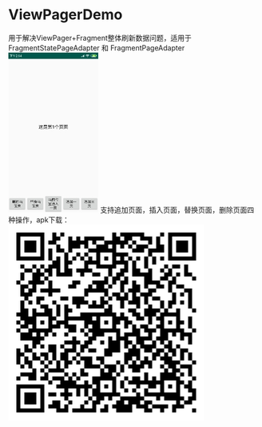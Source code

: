# ViewPagerDemo
用于解决ViewPager+Fragment整体刷新数据问题，适用于 FragmentStatePageAdapter 和 FragmentPageAdapter  
![图片](https://github.com/jasonMouse/ViewPagerDemo/blob/master/apk/screen_1.jpg)
支持追加页面，插入页面，替换页面，删除页面四种操作，apk下载：  
![图片](https://github.com/jasonMouse/ViewPagerDemo/blob/master/apk/apk_download_path.png)
